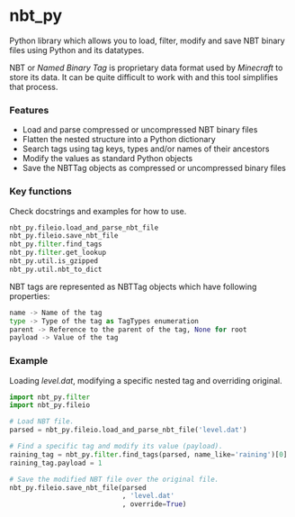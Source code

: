 # nbt_py

Python library which allows you to load, filter, modify and save NBT binary files
using Python and its datatypes.

NBT or *Named Binary Tag* is proprietary data format used by *Minecraft* to store
its data. It can be quite difficult to work with and this tool simplifies that process.

### Features

* Load and parse compressed or uncompressed NBT binary files
* Flatten the nested structure into a Python dictionary
* Search tags using tag keys, types and/or names of their ancestors
* Modify the values as standard Python objects
* Save the NBTTag objects as compressed or uncompressed binary files

### Key functions

Check docstrings and examples for how to use.

```python
nbt_py.fileio.load_and_parse_nbt_file
nbt_py.fileio.save_nbt_file
nbt_py.filter.find_tags
nbt_py.filter.get_lookup
nbt_py.util.is_gzipped
nbt_py.util.nbt_to_dict
```

NBT tags are represented as NBTTag objects which have following properties:
```python
name -> Name of the tag
type -> Type of the tag as TagTypes enumeration
parent -> Reference to the parent of the tag, None for root
payload -> Value of the tag
```

### Example

Loading *level.dat*, modifying a specific nested tag and overriding original.

```python
import nbt_py.filter
import nbt_py.fileio

# Load NBT file.
parsed = nbt_py.fileio.load_and_parse_nbt_file('level.dat')

# Find a specific tag and modify its value (payload).
raining_tag = nbt_py.filter.find_tags(parsed, name_like='raining')[0]
raining_tag.payload = 1

# Save the modified NBT file over the original file.
nbt_py.fileio.save_nbt_file(parsed
                            , 'level.dat'
                            , override=True)
```